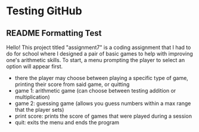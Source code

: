 # Testing GitHub
## README Formatting Test
Hello! This project titled "assignment7" is a coding assignment that I had to do for school where I designed a pair of basic games to help with improving one's arithmetic skills.
To start, a menu prompting the player to select an option will appear first.
  - there the player may choose between playing a specific type of game, printing their score from said game, or quitting
  - game 1: arithmetic game (can choose between testing addition or multiplication)
  - game 2: guessing game (allows you guess numbers within a max range that the player sets)
  - print score: prints the score of games that were played during a session
  - quit: exits the menu and ends the program
